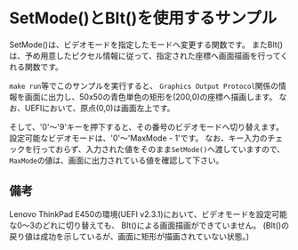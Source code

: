 # SetMode()とBlt()を使用するサンプル
SetMode()は、ビデオモードを指定したモードへ変更する関数です。
またBlt()は、予め用意したピクセル情報に従って、指定された座標へ画面描画を行ってくれる関数です。

`make run`等でこのサンプルを実行すると、
`Graphics Output Protocol`関係の情報を画面に出力し、50x50の青色単色の矩形を(200,0)の座標へ描画します。
なお、UEFIにおいて、原点(0,0)は画面左上です。

そして、'0'〜'9'キーを押下すると、その番号のビデオモードへ切り替えます。
設定可能なビデオモードは、'0'〜'MaxMode - 1'です。
なお、キー入力のチェックを行っておらず、入力された値をそのまま`SetMode()`へ渡していますので、
`MaxMode`の値は、画面に出力されている値を確認して下さい。

## 備考
Lenovo ThinkPad E450の環境(UEFI v2.3.1)において、ビデオモードを設定可能な0〜3のどれに切り替えても、
Blt()による画面描画ができていません。
(Blt()の戻り値は成功を示しているが、画面に矩形が描画されていない状態。)
